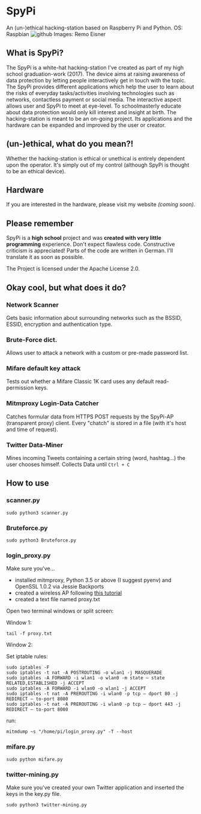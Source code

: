 # SpyPi
An (un-)ethical hacking-station based on Raspberry Pi and Python.
OS: Raspbian
![github](https://user-images.githubusercontent.com/31287043/29887140-c3bf5e7c-8dbc-11e7-918d-7f51bf90bbcc.jpg)
Images: Remo Eisner
## What is SpyPi?
The SpyPi is a white-hat hacking-station I've created as part of my high school graduation-work (2017). The device aims at raising awareness of data protection by letting people interactively get in touch with the topic. The SpyPi provides different applications which help the user to learn about the risks of everyday tasks/activities involving technologies such as networks, contactless payment or social media. The interactive aspect allows user and SpyPi to meet at eye-level. To schoolmasterly educate about data protection would only kill interest and insight at birth. The hacking-station is meant to be an on-going project. Its applications and the hardware can be expanded and improved by the user or creator.

## (un-)ethical, what do you mean?!
Whether the hacking-station is ethical or unethical is entirely dependent upon the operator. It's simply out of my control (although SpyPi is thought to be an ethical device).
## Hardware 
If you are interested in the hardware, please visit my website *(coming soon)*.

## Please remember 
SpyPi is a **high school** project and was **created with very little programming** experience. Don't expect flawless code. Constructive criticism is appreciated! Parts of the code are written in German. I'll translate it as soon as possible.

The Project is licensed under the Apache License 2.0. 
## Okay cool, but what does it do?
### Network Scanner
Gets basic information about surrounding networks such as the BSSID, ESSID, encryption and authentication type. 
### Brute-Force dict.
Allows user to attack a network with a custom or pre-made password list.
### Mifare default key attack
Tests out whether a Mifare Classic 1K card uses any default read-permission keys.
### Mitmproxy Login-Data Catcher
Catches formular data from HTTPS POST requests by the SpyPi-AP (transparent proxy) client. Every "chatch" is stored in a file (with it's host and time of request).
### Twitter Data-Miner
Mines incoming Tweets containing a certain string (word, hashtag...) the user chooses himself. Collects Data until ```Ctrl + C```
## How to use
### scanner.py
```
sudo python3 scanner.py
```
### Bruteforce.py
```
sudo python3 Bruteforce.py
```
### login_proxy.py
Make sure you've... 
- installed mitmproxy, Python 3.5 or above (I suggest pyenv) and OpenSSL 1.0.2 via Jessie Backports
- created a wireless AP following [this tutorial](https://learn.adafruit.com/setting-up-a-raspberry-pi-as-a-wifi-access-point/overview) 
- created a text file named proxy.txt

Open two terminal windows or split screen:

Window 1:
```
tail -f proxy.txt
```
Window 2:

Set iptable rules:
```
sudo iptables -F
sudo iptables -t nat -A POSTROUTING -o wlan1 -j MASQUERADE
sudo iptables -A FORWARD -i wlan1 -o wlan0 -m state — state RELATED,ESTABLISHED -j ACCEPT
sudo iptables -A FORWARD -i wlan0 -o wlan1 -j ACCEPT
sudo iptables -t nat -A PREROUTING -i wlan0 -p tcp — dport 80 -j REDIRECT — to-port 8080
sudo iptables -t nat -A PREROUTING -i wlan0 -p tcp — dport 443 -j REDIRECT — to-port 8080
```
run:
```
mitmdump ~s "/home/pi/login_proxy.py" -T --host
```
### mifare.py
```
sudo python mifare.py
```
### twitter-mining.py
Make sure you've created your own Twitter application and inserted the keys in the key.py file.
```
sudo python3 twitter-mining.py
```
